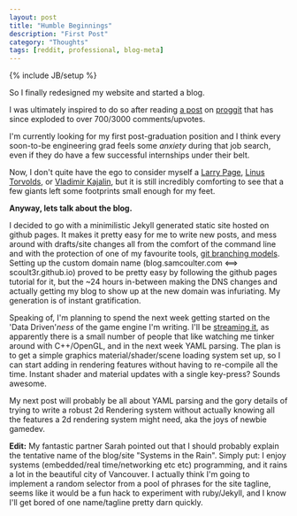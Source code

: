 ```yaml
---
layout: post
title: "Humble Beginnings"
description: "First Post"
category: "Thoughts"
tags: [reddit, professional, blog-meta]
---
```

{% include JB/setup %}

So I finally redesigned my website and started a blog. 

I was ultimately inspired to do so after reading [a post](http://www.reddit.com/r/programming/comments/2lyeqc/larry_pages_java_question_1996_every_journey/) on [proggit](http://www.reddit.com/r/programming) that has since exploded to over 700/3000 comments/upvotes. 

I'm currently looking for my first post-graduation position and I think every soon-to-be engineering grad feels some *anxiety* during that job search, even if they do have a few successful internships under their belt.

Now, I don't quite have the ego to consider myself a [Larry Page](https://groups.google.com/forum/#!msg/comp.lang.java/aSPAJO05LIU/ushhUIQQ-ogJ), [Linus Torvolds](https://groups.google.com/forum/#!msg/comp.os.minix/dlNtH7RRrGA/SwRavCzVE7gJ), or [Vladimir Kajalin](https://groups.google.com/forum/m/#!topic/comp.graphics.api.opengl/_MslsWO7LL0), but it is still incredibly comforting to see that a few giants left some footprints small enough for my feet.


**Anyway, lets talk about the blog.**

I decided to go with a minimilistic Jekyll generated static site hosted on github pages. It makes it pretty easy for me to write new posts, and mess around with drafts/site changes all from the comfort of the command line and with the protection of one of my favourite tools, [git branching models](http://nvie.com/posts/a-successful-git-branching-model/). Setting up the custom domain name (blog.samcoulter.com <==> scoult3r.github.io) proved to be pretty easy by following the github pages tutorial for it, but the ~24 hours in-between making the DNS changes and actually getting my blog to show up at the new domain was infuriating. My generation is of instant gratification. 

Speaking of, I'm planning to spend the next week getting started on the 'Data Driven'*ness* of the game engine I'm writing. I'll be [streaming it](http://www.twitch.tv/akzever), as apparently there is a small number of people that like watching me tinker around with C++/OpenGL, and in the next week YAML parsing. The plan is to get a simple graphics material/shader/scene loading system set up, so I can start adding in rendering features without having to re-compile all the time. Instant shader and material updates with a single key-press? Sounds awesome.

My next post will probably be all about YAML parsing and the gory details of trying to write a robust 2d Rendering system without actually knowing all the features a 2d rendering system might need, aka the joys of newbie gamedev.

**Edit:** My fantastic partner Sarah pointed out that I should probably explain the tentative name of the blog/site "Systems in the Rain". Simply put: I enjoy systems (embedded/real time/networking etc etc) programming, and it rains a lot in the beautiful city of Vancouver. I actually think I'm going to implement a random selector from a pool of phrases for the site tagline, seems like it would be a fun hack to experiment with ruby/Jekyll, and I know I'll get bored of one name/tagline pretty darn quickly.